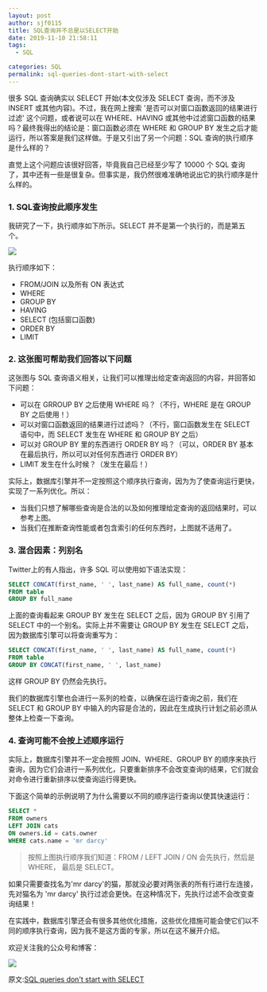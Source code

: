 ```yaml
---
layout: post
author: sjf0115
title: SQL查询并不总是以SELECT开始
date: 2019-11-10 21:58:11
tags:
  - SQL

categories: SQL
permalink: sql-queries-dont-start-with-select
---
```


很多 SQL 查询确实以 SELECT 开始(本文仅涉及 SELECT 查询，而不涉及 INSERT 或其他内容)。不过，我在网上搜索 '是否可以对窗口函数返回的结果进行过滤' 这个问题，或者说可以在 WHERE、HAVING 或其他中过滤窗口函数的结果吗？最终我得出的结论是：窗口函数必须在 WHERE 和 GROUP BY 发生之后才能运行，所以答案是我们这样做。于是又引出了另一个问题：SQL 查询的执行顺序是什么样的？

直觉上这个问题应该很好回答，毕竟我自己已经至少写了 10000 个 SQL 查询了，其中还有一些是很复杂。但事实是，我仍然很难准确地说出它的执行顺序是什么样的。

### 1. SQL查询按此顺序发生

我研究了一下，执行顺序如下所示。SELECT 并不是第一个执行的，而是第五个。

![](https://github.com/sjf0115/PubLearnNotes/blob/master/image/SQL/sql-queries-dont-start-with-select-1.jpeg?raw=true)

执行顺序如下：
- FROM/JOIN 以及所有 ON 表达式
- WHERE
- GROUP BY
- HAVING
- SELECT (包括窗口函数)
- ORDER BY
- LIMIT

### 2. 这张图可帮助我们回答以下问题

这张图与 SQL 查询语义相关，让我们可以推理出给定查询返回的内容，并回答如下问题：
- 可以在 GRROUP BY 之后使用 WHERE 吗？（不行，WHERE 是在 GROUP BY 之后使用！）
- 可以对窗口函数返回的结果进行过滤吗？（不行，窗口函数发生在 SELECT 语句中，而 SELECT 发生在 WHERE 和 GROUP BY 之后）
- 可以对 GROUP BY 里的东西进行 ORDER BY 吗？（可以，ORDER BY 基本在最后执行，所以可以对任何东西进行 ORDER BY）
- LIMIT 发生在什么时候？（发生在最后！）

实际上，数据库引擎并不一定按照这个顺序执行查询，因为为了使查询运行更快，实现了一系列优化。所以：
- 当我们只想了解哪些查询是合法的以及如何推理给定查询的返回结果时，可以参考上图。
- 当我们在推断查询性能或者包含索引的任何东西时，上图就不适用了。

### 3. 混合因素：列别名

Twitter上的有人指出，许多 SQL 可以使用如下语法实现：
```sql
SELECT CONCAT(first_name, ' ', last_name) AS full_name, count(*)
FROM table
GROUP BY full_name
```
上面的查询看起来 GROUP BY 发生在 SELECT 之后，因为 GROUP BY 引用了 SELECT 中的一个别名。实际上并不需要让 GROUP BY 发生在 SELECT 之后，因为数据库引擎可以将查询重写为：
```sql
SELECT CONCAT(first_name, ' ', last_name) AS full_name, count(*)
FROM table
GROUP BY CONCAT(first_name, ' ', last_name)
```
这样 GROUP BY 仍然会先执行。

我们的数据库引擎也会进行一系列的检查，以确保在运行查询之前，我们在 SELECT 和 GROUP BY 中输入的内容是合法的，因此在生成执行计划之前必须从整体上检查一下查询。

### 4. 查询可能不会按上述顺序运行

实际上，数据库引擎并不一定会按照 JOIN、WHERE、GROUP BY 的顺序来执行查询，因为它们会进行一系列优化，只要重新排序不会改变查询的结果，它们就会对命令进行重新排序以使查询运行得更快。

下面这个简单的示例说明了为什么需要以不同的顺序运行查询以使其快速运行：
```sql
SELECT *
FROM owners
LEFT JOIN cats
ON owners.id = cats.owner
WHERE cats.name = 'mr darcy'
```
> 按照上图执行顺序我们知道：FROM / LEFT JOIN / ON 会先执行，然后是 WHERE， 最后是 SELECT。

如果只需要查找名为'mr darcy'的猫，那就没必要对两张表的所有行进行左连接，先对猫名为 'mr darcy' 执行过滤会更快。在这种情况下，先执行过滤不会改变查询结果！

在实践中，数据库引擎还会有很多其他优化措施，这些优化措施可能会使它们以不同的顺序执行查询，因为我不是这方面的专家，所以在这不展开介绍。

欢迎关注我的公众号和博客：

![](https://github.com/sjf0115/PubLearnNotes/blob/master/image/Other/smartsi.jpg?raw=true)

原文:[SQL queries don't start with SELECT](https://jvns.ca/blog/2019/10/03/sql-queries-don-t-start-with-select/)
